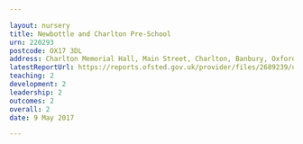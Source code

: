 ```yaml
---

layout: nursery
title: Newbottle and Charlton Pre-School
urn: 220293
postcode: OX17 3DL
address: Charlton Memorial Hall, Main Street, Charlton, Banbury, Oxfordshire, OX17 3DL
latestReportUrl: https://reports.ofsted.gov.uk/provider/files/2689239/urn/220293.pdf
teaching: 2
development: 2
leadership: 2
outcomes: 2
overall: 2
date: 9 May 2017

---
```

